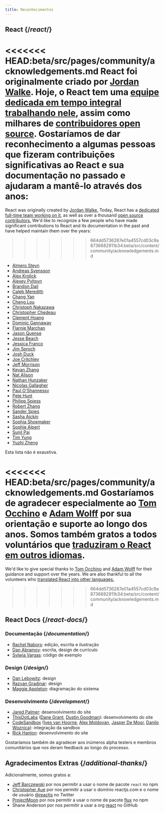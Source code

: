 ```yaml
---
title: Reconhecimentos
---
```


## React {/*react*/}

<<<<<<< HEAD:beta/src/pages/community/acknowledgements.md
React foi originalmente criado por [Jordan Walke](https://github.com/jordwalke). Hoje, o React tem uma [equipe dedicada em tempo integral trabalhando nele](/community/team.html), assim como milhares de [contribuidores open source](https://github.com/facebook/react/blob/main/AUTHORS). Gostaríamos de dar reconhecimento a algumas pessoas que fizeram contribuições significativas ao React e sua documentação no passado e ajudaram a mantê-lo através dos anos:
=======
React was originally created by [Jordan Walke.](https://github.com/jordwalke) Today, React has a [dedicated full-time team working on it](/community/meet-the-team), as well as over a thousand [open source contributors.](https://github.com/facebook/react/blob/main/AUTHORS) We'd like to recognize a few people who have made significant contributions to React and its documentation in the past and have helped maintain them over the years:
>>>>>>> 664dd5736287e01a4557cd03c9a8736682911b34:beta/src/content/community/acknowledgements.md

* [Almero Steyn](https://github.com/AlmeroSteyn)
* [Andreas Svensson](https://github.com/syranide)
* [Alex Krolick](https://github.com/alexkrolick)
* [Alexey Pyltsyn](https://github.com/lex111)
* [Brandon Dail](https://github.com/aweary)
* [Caleb Meredith](https://github.com/calebmer)
* [Chang Yan](https://github.com/cyan33)
* [Cheng Lou](https://github.com/chenglou)
* [Christoph Nakazawa](https://github.com/cpojer)
* [Christopher Chedeau](https://github.com/vjeux)
* [Clement Hoang](https://github.com/clemmy)
* [Dominic Gannaway](https://github.com/trueadm)
* [Flarnie Marchan](https://github.com/flarnie)
* [Jason Quense](https://github.com/jquense)
* [Jesse Beach](https://github.com/jessebeach)
* [Jessica Franco](https://github.com/Jessidhia)
* [Jim Sproch](https://github.com/jimfb)
* [Josh Duck](https://github.com/joshduck)
* [Joe Critchley](https://github.com/joecritch)
* [Jeff Morrison](https://github.com/jeffmo)
* [Keyan Zhang](https://github.com/keyz)
* [Nat Alison](https://github.com/tesseralis)
* [Nathan Hunzaker](https://github.com/nhunzaker)
* [Nicolas Gallagher](https://github.com/necolas)
* [Paul O'Shannessy](https://github.com/zpao)
* [Pete Hunt](https://github.com/petehunt)
* [Philipp Spiess](https://github.com/philipp-spiess)
* [Robert Zhang](https://github.com/robertzhidealx)
* [Sander Spies](https://github.com/sanderspies)
* [Sasha Aickin](https://github.com/aickin)
* [Sophia Shoemaker](https://github.com/mrscobbler)
* [Sophie Alpert](https://github.com/sophiebits)
* [Sunil Pai](https://github.com/threepointone)
* [Tim Yung](https://github.com/yungsters)
* [Yuzhi Zheng](https://github.com/yuzhi)

Esta lista não é exaustiva.

<<<<<<< HEAD:beta/src/pages/community/acknowledgements.md
Gostaríamos de agradecer especialmente ao [Tom Occhino](https://github.com/tomocchino) e [Adam Wolff](https://github.com/wolffiex) por sua orientação e suporte ao longo dos anos. Somos também gratos a todos voluntários que [traduziram o React em outros idiomas](https://translations.reactjs.org/).
=======
We'd like to give special thanks to [Tom Occhino](https://github.com/tomocchino) and [Adam Wolff](https://github.com/wolffiex) for their guidance and support over the years. We are also thankful to all the volunteers who [translated React into other languages.](https://translations.reactjs.org/)
>>>>>>> 664dd5736287e01a4557cd03c9a8736682911b34:beta/src/content/community/acknowledgements.md

## React Docs {/*react-docs*/}

### Documentação {/*documentation*/}

* [Rachel Nabors](https://twitter.com/RachelNabors): edição, escrita e ilustração
* [Dan Abramov](https://twitter.com/dan_abramov): escrita, design de currículo
* [Sylwia Vargas](https://twitter.com/SylwiaVargas): código de exemplo

### Design {/*design*/}

* [Dan Lebowitz](https://twitter.com/lebo): design
* [Razvan Gradinar](https://dribbble.com/GradinarRazvan): design
* [Maggie Appleton](https://maggieappleton.com/): diagramação do sistema

### Desenvolvimento {/*development*/}

* [Jared Palmer](https://twitter.com/jaredpalmer): desenvolvimento do site
* [ThisDotLabs](https://www.thisdot.co/) ([Dane Grant](https://twitter.com/danecando), [Dustin Goodman](https://twitter.com/dustinsgoodman)): desenvolvimento do site
* [CodeSandbox](https://codesandbox.io/) ([Ives van Hoorne](https://twitter.com/CompuIves), [Alex Moldovan](https://twitter.com/alexnmoldovan), [Jasper De Moor](https://twitter.com/JasperDeMoor), [Danilo Woznica](https://twitter.com/danilowoz)): integração da sandbox
* [Rick Hanlon](https://twitter.com/rickhanlonii): desenvolvimento do site

Gostaríamos também de agradecer aos inúmeros alpha testers e membros comunitários que nos deram feedback ao longo do processo.

## Agradecimentos Extras {/*additional-thanks*/}

Adicionalmente, somos gratos a:

* [Jeff Barczewski](https://github.com/jeffbski) por nos permitir a usar o nome de pacote `react` no npm
* [Christopher Aue](https://christopheraue.net/) por nos permitir a usar o domínio reactjs.com e o nome de usuário [@reactjs](https://twitter.com/reactjs) no Twitter
* [ProjectMoon](https://github.com/ProjectMoon) por nos permitir a usar o nome de pacote [flux](https://www.npmjs.com/package/flux) no npm
* Shane Anderson por nos permitir a usar a org [react](https://github.com/react) no GitHub
